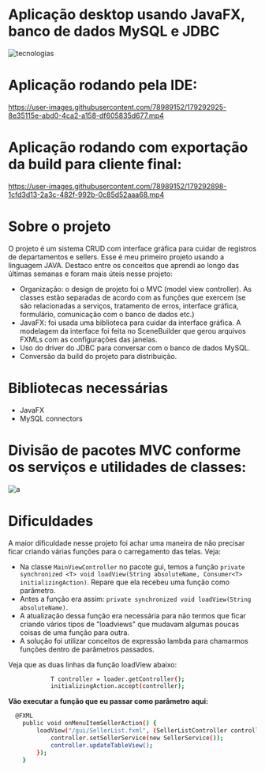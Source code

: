 # Aplicação desktop usando JavaFX, banco de dados MySQL e JDBC

![tecnologias](https://user-images.githubusercontent.com/78989152/179290748-33eb0968-fdbe-4a7b-883b-2fe9d2664746.png)


# Aplicação rodando pela IDE:

https://user-images.githubusercontent.com/78989152/179292925-8e35115e-abd0-4ca2-a158-df605835d677.mp4

# Aplicação rodando com exportação da build para cliente final:

https://user-images.githubusercontent.com/78989152/179292898-1cfd3d13-2a3c-482f-992b-0c85d52aaa68.mp4

# Sobre o projeto

O projeto é um sistema CRUD com interface gráfica para cuidar de registros de departamentos e sellers. Esse é meu primeiro projeto usando a linguagem JAVA. Destaco entre os conceitos que aprendi ao longo das últimas semanas e foram mais úteis nesse projeto:

- Organização: o design de projeto foi o MVC (model view controller). As classes estão separadas de acordo com as funções que exercem (se são relacionadas a serviços, tratamento de erros, interface gráfica, formulário, comunicação com o banco de dados etc.)
-  JavaFX: foi usada uma biblioteca para cuidar da interface gráfica. A modelagem da interface foi feita no SceneBuilder que gerou arquivos FXMLs com as configurações das janelas.
-  Uso do driver do JDBC para conversar com o banco de dados MySQL.
-  Conversão da build do projeto para distribuição.

# Bibliotecas necessárias

- JavaFX
- MySQL connectors

# Divisão de pacotes MVC conforme os serviços e utilidades de classes:

![a](https://user-images.githubusercontent.com/78989152/179426762-c00eaa7d-f0ee-4719-82f0-2b3104a23881.png)

# Dificuldades

A maior dificuldade nesse projeto foi achar uma maneira de não precisar ficar criando várias funções para o carregamento das telas. Veja:

- Na classe `MainViewController` no pacote gui, temos a função `private synchronized <T> void loadView(String absoluteName, Consumer<T> initializingAction)`. Repare que ela recebeu uma função como parâmetro.
- Antes a função era assim: `private synchronized void loadView(String absoluteName)`.
- A atualização dessa função era necessária para não termos que ficar criando vários tipos de "loadviews" que mudavam algumas poucas coisas de uma função para outra.
- A solução foi utilizar conceitos de expressão lambda para chamarmos funções dentro de parâmetros passados.

Veja que as duas linhas da função loadView abaixo:

```sh
			T controller = loader.getController();
			initializingAction.accept(controller);

```

**Vão executar a função que eu passar como parâmetro aqui:**

```sh
  @FXML
	public void onMenuItemSellerAction() {
		loadView("/gui/SellerList.fxml", (SellerListController controller) -> {
			controller.setSellerService(new SellerService());
			controller.updateTableView();
		});
	}
```


